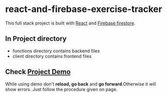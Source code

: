 # react-and-firebase-exercise-tracker

This full stack project is built with [React](https://reactjs.org/) and [Firebase firestore](https://firebase.google.com/docs/firestore).

## In Project directory
* functions directory contains backend files
* client directory contains frontend files

## Check [Project Demo](https://arun-pratap.github.io/react-and-firebase-exercise-tracker/)
While using demo don't <b>reload, go back</b> and <b>go forward</b>.Otherwise it will show errors. 
Just follow the procedure given on page.
